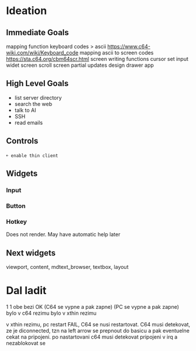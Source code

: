 # Ideation

## Immediate Goals
mapping function keyboard codes > ascii  https://www.c64-wiki.com/wiki/Keyboard_code
mapping ascii to screen codes  https://sta.c64.org/cbm64scr.html
screen writing functions
cursor set
input widet
screen scroll
screen partial updates
design drawer app

## High Level Goals

- list server directory
- search the web
- talk to AI
- SSH
- read emails

## Controls

```text
￩ enable thin client
```

## Widgets

### Input

### Button

### Hotkey

Does not render. May have automatic help later

## Next widgets
viewport, content, mdtext_browser, textbox, layout


# Dal ladit
1	1  obe bezi      OK  (C64 se vypne a pak zapne)  (PC se vypne a pak zapne)
bylo v c64 rezimu
bylo v xthin rezimu

v xthin rezimu, pc restart FAIL, C64 se nusi restartovat. C64 musi detekovat, ze je diconnected, tzn na left arrow se prepnout do basicu a pak eventuelne cekat na pripojeni.
po nastartovani c64 musi detekovat pripojeni v irq a nezablokovat se